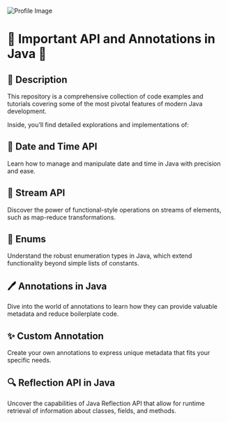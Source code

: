 ![Profile Image](link_to_your_image)

# 🔑 Important API and Annotations in Java 🔑

## 📖 Description
This repository is a comprehensive collection of code examples and tutorials covering some of the most pivotal features of modern Java development.

Inside, you’ll find detailed explorations and implementations of:

## 📅 Date and Time API
Learn how to manage and manipulate date and time in Java with precision and ease.

## 🌊 Stream API
Discover the power of functional-style operations on streams of elements, such as map-reduce transformations.

## 🔢 Enums
Understand the robust enumeration types in Java, which extend functionality beyond simple lists of constants.

## 🖊️ Annotations in Java
Dive into the world of annotations to learn how they can provide valuable metadata and reduce boilerplate code.

## ✨ Custom Annotation
Create your own annotations to express unique metadata that fits your specific needs.

## 🔍 Reflection API in Java
Uncover the capabilities of Java Reflection API that allow for runtime retrieval of information about classes, fields, and methods.
